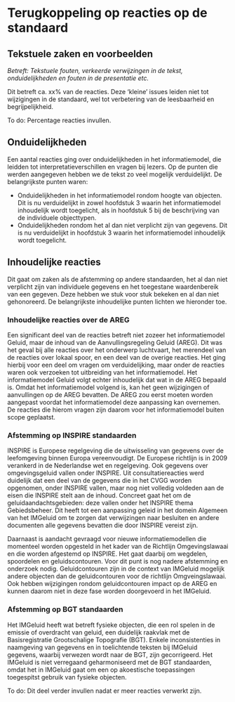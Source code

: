 # Terugkoppeling op reacties op de standaard

## Tekstuele zaken en voorbeelden
*Betreft: Tekstuele fouten, verkeerde verwijzingen in de tekst, onduidelijkheden en fouten in de presentatie etc.*

Dit betreft ca. xx% van de reacties. Deze ‘kleine’ issues leiden niet tot wijzigingen in de standaard, wel tot verbetering van de leesbaarheid en begrijpelijkheid.

<aside class='issue'>
To do: Percentage reacties invullen.</aside>

## Onduidelijkheden
Een aantal reacties ging over onduidelijkheden in het informatiemodel, die leidden tot interpretatieverschillen en vragen bij lezers. Op de punten die werden aangegeven hebben we de tekst zo veel mogelijk verduidelijkt. De belangrijkste punten waren:

- Onduidelijkheden in het informatiemodel rondom hoogte van objecten. Dit is nu verduidelijkt in zowel hoofdstuk 3 waarin het informatiemodel inhoudelijk wordt toegelicht, als in hoofdstuk 5 bij de beschrijving van de individuele objecttypen. 
- Onduidelijkheden rondom het al dan niet verplicht zijn van gegevens. Dit is nu verduidelijkt in hoofdstuk 3 waarin het informatiemodel inhoudelijk wordt toegelicht.

## Inhoudelijke reacties
Dit gaat om zaken als de afstemming op andere standaarden, het al dan niet verplicht zijn van individuele gegevens en het toegestane waardenbereik van een gegeven. Deze hebben we stuk voor stuk bekeken en al dan niet gehonoreerd. De belangrijkste inhoudelijke punten lichten we hieronder toe. 

### Inhoudelijke reacties over de AREG
Een significant deel van de reacties betreft niet zozeer het informatiemodel Geluid, maar de inhoud van de Aanvullingsregeling Geluid (AREG). Dit was het geval bij alle reacties over het onderwerp luchtvaart, het merendeel van de reacties over lokaal spoor, en een deel van de overige reacties. Het ging hierbij voor een deel om vragen om verduidelijking, maar onder de reacties waren ook verzoeken tot uitbreiding van het informatiemodel. Het informatiemodel Geluid volgt echter inhoudelijk dat wat in de AREG bepaald is. Omdat het informatiemodel volgend is, kan het geen wijzigingen of aanvullingen op de AREG bevatten. De AREG zou eerst moeten worden aangepast voordat het informatiemodel deze aanpassing kan overnemen. De reacties die hierom vragen zijn daarom voor het informatiemodel buiten scope geplaatst.

### Afstemming op INSPIRE standaarden
INSPIRE is Europese regelgeving die de uitwisseling van gegevens over de leefomgeving binnen Europa vereenvoudigt. De Europese richtlijn is in 2009 verankerd in de Nederlandse wet en regelgeving. Ook gegevens over omgevingsgeluid vallen onder INSPIRE. Uit consultatiereacties werd duidelijk dat een deel van de gegevens die in het CVGG worden opgenomen, onder INSPIRE vallen, maar nog niet volledig voldeden aan de eisen die INSPIRE stelt aan de inhoud. Concreet gaat het om de geluidaandachtsgebieden: deze vallen onder het INSPIRE thema Gebiedsbeheer. Dit heeft tot een aanpassing geleid in het domein Algemeen van het IMGeluid om te zorgen dat verwijzingen naar besluiten en andere documenten alle gegevens bevatten die door INSPIRE vereist zijn.

Daarnaast is aandacht gevraagd voor nieuwe informatiemodellen die momenteel worden opgesteld in het kader van de Richtlijn Omgevingslawaai en die worden afgestemd op INSPIRE. Het gaat daarbij om wegdelen, spoordelen en geluidscontouren. Voor dit punt is nog nadere afstemming en onderzoek nodig. Geluidcontouren zijn in de context van IMGeluid mogelijk andere objecten dan de geluidcontouren voor de richtlijn Omgveingslawaai. Ook hebben wijzigingen rondom geluidcontouren impact op de AREG en kunnen daarom niet in deze fase worden doorgevoerd in het IMGeluid. 

### Afstemming op BGT standaarden
Het IMGeluid heeft wat betreft fysieke objecten, die een rol spelen in de emissie of overdracht van geluid, een duidelijk raakvlak met de Basisregistratie Grootschalige Topografie (BGT). Enkele inconsistenties in naamgeving van gegevens en in toelichtende teksten bij IMGeluid gegevens, waarbij verwezen wordt naar de BGT, zijn gecorrigeerd. Het IMGeluid is niet verregaand geharmoniseerd met de BGT standaarden, omdat het in IMGeluid gaat om een op akoestische toepassingen toegespitst gebruik van fysieke objecten. 

<aside class='issue'>
To do: Dit deel verder invullen nadat er meer reacties verwerkt zijn. </aside>